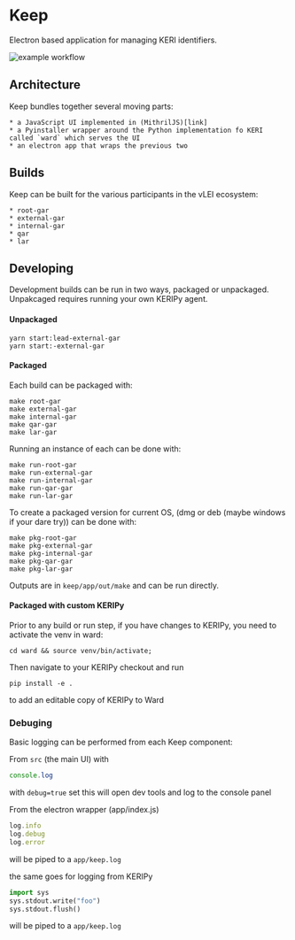 # Keep

Electron based application for managing KERI identifiers.

![example workflow](https://github.com/WebOfTrust/keep/actions/workflows/build.yaml/badge.svg)

## Architecture

Keep bundles together several moving parts: 

    * a JavaScript UI implemented in (MithrilJS)[link]
    * a Pyinstaller wrapper around the Python implementation fo KERI called `ward` which serves the UI
    * an electron app that wraps the previous two

## Builds
    
Keep can be built for the various participants in the vLEI ecosystem:

    * root-gar
    * external-gar
    * internal-gar
    * qar
    * lar

## Developing

Development builds can be run in two ways, packaged or unpackaged. Unpakcaged requires running your own KERIPy agent.

#### Unpackaged

```
yarn start:lead-external-gar
yarn start:-external-gar
```

#### Packaged    

Each build can be packaged with:

```
make root-gar    
make external-gar    
make internal-gar    
make qar-gar    
make lar-gar    
```

Running an instance of each can be done with:

```
make run-root-gar    
make run-external-gar    
make run-internal-gar    
make run-qar-gar    
make run-lar-gar    
```

To create a packaged version for current OS, (dmg or deb (maybe windows if your dare try)) can be done with:

```
make pkg-root-gar    
make pkg-external-gar    
make pkg-internal-gar    
make pkg-qar-gar    
make pkg-lar-gar    
```

Outputs are in `keep/app/out/make` and can be run directly.

#### Packaged with custom KERIPy    

Prior to any build or run step, if you have changes to KERIPy, you need to activate the venv in ward:

```
cd ward && source venv/bin/activate;    
```

Then navigate to your KERIPy checkout and run 

```
pip install -e .
```

to add an editable copy of KERIPy to Ward


### Debuging

Basic logging can be performed from each Keep component:

From `src` (the main UI) with

```javascript
console.log
```

with `debug=true` set this will open dev tools and log to the console panel

From the electron wrapper (app/index.js)

```javascript
log.info
log.debug
log.error
```

will be piped to a `app/keep.log`

the same goes for logging from KERIPy

```python
import sys
sys.stdout.write("foo")
sys.stdout.flush()
```

will be piped to a `app/keep.log`


